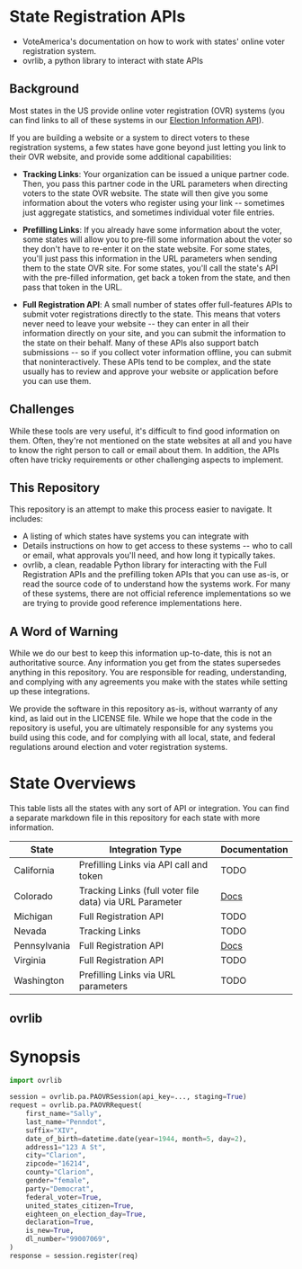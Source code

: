 # State Registration APIs

- VoteAmerica's documentation on how to work with states' online voter
registration system.
- ovrlib, a python library to interact with state APIs

## Background

Most states in the US provide online voter registration (OVR) systems (you can
find links to all of these systems in our
[Election Information API](https://docs.voteamerica.com/api/)).

If you are building a website or a system to direct voters to these registration
systems, a few states have gone beyond just letting you link to their OVR
website, and provide some additional capabilities:

- **Tracking Links**: Your organization can be issued a unique partner code.
Then, you pass this partner code in the URL parameters when directing voters
to the state OVR website. The state will then give you some information about
the voters who register using your link -- sometimes just aggregate statistics,
and sometimes individual voter file entries.

- **Prefilling Links**: If you already have some information about the voter,
some states will allow you to pre-fill some information about the voter so they
don't have to re-enter it on the state website. For some states, you'll just
pass this information in the URL parameters when sending them to the state OVR
site. For some states, you'll call the state's API with the pre-filled
information, get back a token from the state, and then pass that token in the
URL.

- **Full Registration API**: A small number of states offer full-features APIs
to submit voter registrations directly to the state. This means that voters
never need to leave your website -- they can enter in all their information
directly on your site, and you can submit the information to the state on their
behalf. Many of these APIs also support batch submissions -- so if you collect
voter information offline, you can submit that noninteractively. These APIs
tend to be complex, and the state usually has to review and approve your
website or application before you can use them.

## Challenges

While these tools are very useful, it's difficult to find good information on
them. Often, they're not mentioned on the state websites at all and you have
to know the right person to call or email about them. In addition, the APIs
often have tricky requirements or other challenging aspects to implement.

## This Repository

This repository is an attempt to make this process easier to navigate. It
includes:

- A listing of which states have systems you can integrate with
- Details instructions on how to get access to these systems -- who to call or
  email, what approvals you'll need, and how long it typically takes.
- ovrlib, a clean, readable Python library for interacting with the Full Registration
  APIs and the prefilling token APIs that you can use as-is, or read the source
  code of to understand how the systems work. For many of these systems, there
  are not official reference implementations so we are trying to provide good
  reference implementations here.

## A Word of Warning

While we do our best to keep this information up-to-date, this is not an
authoritative source. Any information you get from the states supersedes anything
in this repository. You are responsible for reading, understanding, and complying
with any agreements you make with the states while setting up these integrations.

We provide the software in this repository as-is, without
warranty of any kind, as laid out in the LICENSE file. While we hope that
the code in the repository is useful, you are ultimately responsible for any
systems you build using this code, and for complying with all local, state, and
federal regulations around election and voter registration systems.

# State Overviews

This table lists all the states with any sort of API or integration. You can
find a separate markdown file in this repository for each state with more
information.

| State | Integration Type | Documentation |
| --- | --- | --- |
| California | Prefilling Links via API call and token | TODO |
| Colorado | Tracking Links (full voter file data) via URL Parameter | [Docs](CO/README.md) |
| Michigan | Full Registration API | TODO |
| Nevada | Tracking Links | TODO |
| Pennsylvania | Full Registration API | [Docs](PA/README.md)  |
| Virginia | Full Registration API | TODO |
| Washington | Prefilling Links via URL parameters | TODO |

## ovrlib

# Synopsis

```python
import ovrlib

session = ovrlib.pa.PAOVRSession(api_key=..., staging=True)
request = ovrlib.pa.PAOVRRequest(
    first_name="Sally",
    last_name="Penndot",
    suffix="XIV",
    date_of_birth=datetime.date(year=1944, month=5, day=2),
    address1="123 A St",
    city="Clarion",
    zipcode="16214",
    county="Clarion",
    gender="female",
    party="Democrat",
    federal_voter=True,
    united_states_citizen=True,
    eighteen_on_election_day=True,
    declaration=True,
    is_new=True,
    dl_number="99007069",
)
response = session.register(req)
```

